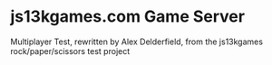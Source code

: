 # js13kgames.com Game Server

Multiplayer Test, rewritten by Alex Delderfield,
from the js13kgames rock/paper/scissors test project